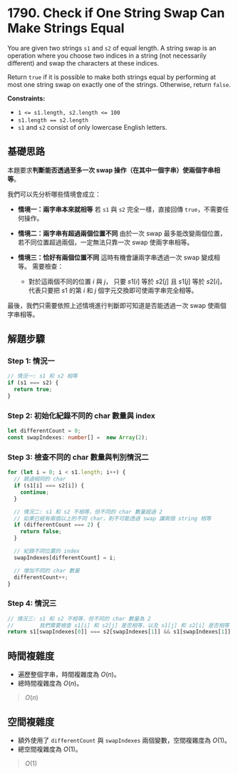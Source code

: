 # 1790. Check if One String Swap Can Make Strings Equal

You are given two strings `s1` and `s2` of equal length. 
A string swap is an operation where you choose two indices in a string (not necessarily different) and 
swap the characters at these indices.

Return `true` if it is possible to make both strings equal by performing at most one string swap on exactly one of the strings. 
Otherwise, return `false`.

**Constraints:**

- `1 <= s1.length, s2.length <= 100`
- `s1.length == s2.length`
- `s1` and `s2` consist of only lowercase English letters.

## 基礎思路

本題要求**判斷能否透過至多一次 swap 操作（在其中一個字串）使兩個字串相等**。

我們可以先分析哪些情境會成立：

- **情境一：兩字串本來就相等**
  若 `s1` 與 `s2` 完全一樣，直接回傳 `true`，不需要任何操作。

- **情境二：兩字串有超過兩個位置不同**
  由於一次 swap 最多能改變兩個位置，若不同位置超過兩個，一定無法只靠一次 swap 使兩字串相等。

- **情境三：恰好有兩個位置不同**
  這時有機會讓兩字串透過一次 swap 變成相等。
  需要檢查：

    - 對於這兩個不同的位置 $i$ 與 $j$，
      只要 $s1[i]$ 等於 $s2[j]$ 且 $s1[j]$ 等於 $s2[i]$，
      代表只要把 $s1$ 的第 $i$ 和 $j$ 個字元交換即可使兩字串完全相等。

最後，我們只需要依照上述情境進行判斷即可知道是否能透過一次 swap 使兩個字串相等。

## 解題步驟

### Step 1: 情況一

```typescript
// 情況一: s1 和 s2 相等
if (s1 === s2) {
  return true;
}
```

### Step 2: 初始化紀錄不同的 char 數量與 index

```typescript
let differentCount = 0;
const swapIndexes: number[] =  new Array(2);
```

### Step 3: 檢查不同的 char 數量與判別情況二

```typescript
for (let i = 0; i < s1.length; i++) {
  // 跳過相同的 char
  if (s1[i] === s2[i]) {
    continue;
  }

  // 情況二: s1 和 s2 不相等，但不同的 char 數量超過 2
  // 如果已經有兩個以上的不同 char，則不可能透過 swap 讓兩個 string 相等
  if (differentCount === 2) {
    return false;
  }

  // 紀錄不同位置的 index
  swapIndexes[differentCount] = i;

  // 增加不同的 char 數量
  differentCount++;
}
```

### Step 4: 情況三

```typescript
// 情況三: s1 和 s2 不相等，但不同的 char 數量為 2
//        我們需要檢查 s1[i] 和 s2[j] 是否相等，以及 s1[j] 和 s2[i] 是否相等 (代表交換後相等)
return s1[swapIndexes[0]] === s2[swapIndexes[1]] && s1[swapIndexes[1]] === s2[swapIndexes[0]];
```

## 時間複雜度

- 遍歷整個字串，時間複雜度為 $O(n)$。
- 總時間複雜度為 $O(n)$。

> $O(n)$

## 空間複雜度

- 額外使用了 `differentCount` 與 `swapIndexes` 兩個變數，空間複雜度為 $O(1)$。
- 總空間複雜度為 $O(1)$。

> $O(1)$
